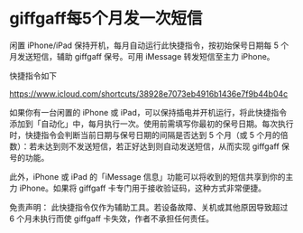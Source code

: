 # giffgaff每5个月发一次短信
闲置 iPhone/iPad 保持开机，每月自动运行此快捷指令，按初始保号日期每 5 个月发送短信，辅助 giffgaff 保号。可用 iMessage 转发短信至主力 iPhone。

快捷指令如下

https://www.icloud.com/shortcuts/38928e7073eb4916b1436e7f9b44b04c

如果你有一台闲置的 iPhone 或 iPad，可以保持插电并开机运行，将此快捷指令添加到「自动化」中，每月执行一次。使用前需填写你最初的保号日期。每次执行时，快捷指令会判断当前日期与保号日期的间隔是否达到 5 个月（或 5 个月的倍数）：若未达到则不发送短信，若正好达到则自动发送短信，从而实现 giffgaff 保号的功能。

此外，iPhone 或 iPad 的「iMessage 信息」功能可以将收到的短信共享到你的主力 iPhone。如果将 giffgaff 卡专门用于接收验证码，这种方式非常便捷。

免责声明： 此快捷指令仅作为辅助工具。若设备故障、关机或其他原因导致超过 6 个月未执行而使 giffgaff 卡失效，作者不承担任何责任。
